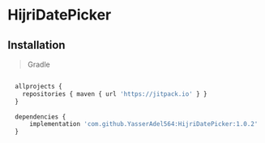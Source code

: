 # HijriDatePicker


## Installation

> Gradle

```javascript

  allprojects {
    repositories { maven { url 'https://jitpack.io' } }
  }
    
  dependencies {
      implementation 'com.github.YasserAdel564:HijriDatePicker:1.0.2'
  }
  ```
